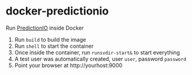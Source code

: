docker-predictionio
===================

Run [PredictionIO](http://prediction.io) inside Docker

1. Run ```build``` to build the image
2. Run ```shell``` to start the container
3. Once inside the container, run ```runsvdir-start&``` to start everything
4. A test user was automatically created, user ```user```, password ```password```
5. Point your browser at http://yourhost:9000

